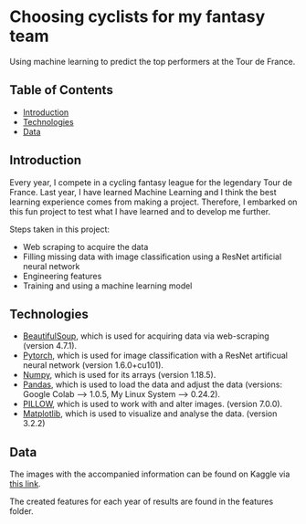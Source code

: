 # Choosing cyclists for my fantasy team

Using machine learning to predict the top performers at the Tour de France.

## Table of Contents
* [Introduction](#Introduction)
* [Technologies](#Technologies)
* [Data](#Data)

## Introduction

Every year, I compete in a cycling fantasy league for the legendary Tour de France. Last year, I have learned Machine Learning and I think the best learning experience comes from making a project. Therefore, I embarked on this fun project to test what I have learned and to develop me further. 

Steps taken in this project:
* Web scraping to acquire the data
* Filling missing data with image classification using a ResNet artificial neural network
* Engineering features
* Training and using a machine learning model

## Technologies

* [BeautifulSoup](https://pypi.org/project/beautifulsoup4/), which is used for acquiring data via web-scraping (version 4.7.1).
* [Pytorch](https://pytorch.org/), which is used for image classification with a ResNet artificual neural network (version 1.6.0+cu101).
* [Numpy](https://numpy.org/), which is used for its arrays (version 1.18.5).
* [Pandas](https://pandas.pydata.org/), which is used to load the data and adjust the data (versions: Google Colab --> 1.0.5, My Linux System --> 0.24.2).
* [PILLOW](https://pillow.readthedocs.io/en/stable/), which is used to work with and alter images. (version 7.0.0).
* [Matplotlib](https://matplotlib.org/), which is used to visualize and analyse the data. (version 3.2.2)

## Data
The images with the accompanied information can be found on Kaggle via [this link](www.kaggle.com/dataset/a72a6c40e1c0949a248414af11a01214258d8e6229362ca1710be9b87df2c17c).

The created features for each year of results are found in the features folder.

